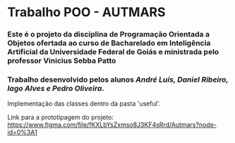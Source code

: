 # Trabalho POO - AUTMARS

### Este é o projeto da disciplina de Programação Orientada a Objetos ofertada ao curso de Bacharelado em Inteligência Artificial da Universidade Federal de Goiás e ministrada pelo professor **Vinicius Sebba Patto**

### Trabalho desenvolvido pelos alunos *André Luís, Daniel Ribeiro, Iago Alves e Pedro Oliveira*.

Implementação das classes dentro da pasta 'useful'.

Link para a prototipagem do projeto: https://www.figma.com/file/fKXLbYsZxmso8J3KF4sRrd/Autmars?node-id=0%3A1

